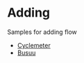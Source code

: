 # Adding

Samples for adding flow

* [Cyclemeter](designers/adding/samples/cyclemeter/README.md)
* [Busuu](designers/adding/samples/busuu/README.md)